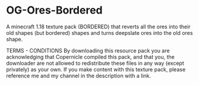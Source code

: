 # OG-Ores-Bordered
A minecraft 1.18 texture pack (BORDERED) that reverts all the ores into their old shapes (but bordered) shapes and turns deepslate ores into the old ores shape.

TERMS - CONDITIONS
By downloading this resource pack you are acknowledging that Copernicle compiled this pack, and that you, the downloader are not allowed to redistribute these files in any way (except privately) as your own. If you make content with this texture pack, please reference me and my channel in the description with a link.
